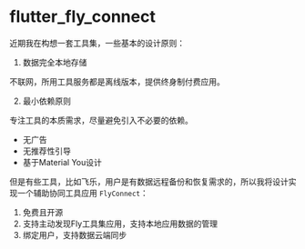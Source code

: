 # flutter_fly_connect

近期我在构想一套工具集，一些基本的设计原则：

1. 数据完全本地存储

不联网，所用工具服务都是离线版本，提供终身制付费应用。

2. 最小依赖原则

专注工具的本质需求，尽量避免引入不必要的依赖。

- 无广告
- 无推荐性引导
- 基于Material You设计

但是有些工具，比如飞乐，用户是有数据远程备份和恢复需求的，所以我将设计实现一个辅助协同工具应用 `FlyConnect`：

1. 免费且开源
1. 支持主动发现Fly工具集应用，支持本地应用数据的管理
1. 绑定用户，支持数据云端同步
 
